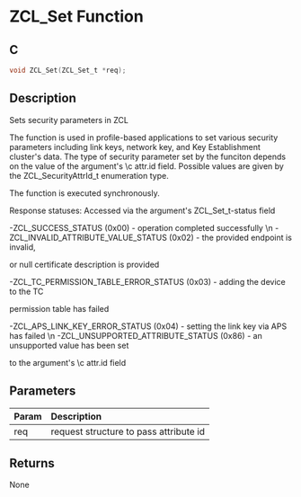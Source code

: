 # ZCL_Set Function

## C

```c
void ZCL_Set(ZCL_Set_t *req);
```

## Description

 Sets security parameters in ZCL

The function is used in profile-based applications to set various security
parameters including link keys, network key, and Key Establishment cluster's
data. The type of security parameter set by the funciton depends on the
value of the argument's \c attr.id field. Possible values are given by the
ZCL_SecurityAttrId_t enumeration type.

The function is executed synchronously.

Response statuses:
Accessed via the argument's ZCL_Set_t-status field


-ZCL_SUCCESS_STATUS (0x00) - operation completed successfully \n
-ZCL_INVALID_ATTRIBUTE_VALUE_STATUS (0x02) - the provided endpoint is invalid,

or null certificate description is provided  


-ZCL_TC_PERMISSION_TABLE_ERROR_STATUS (0x03) - adding the device to the TC

permission table has failed 


-ZCL_APS_LINK_KEY_ERROR_STATUS (0x04) - setting the link key via APS has failed \n
-ZCL_UNSUPPORTED_ATTRIBUTE_STATUS (0x86) - an unsupported value has been set

to the argument's \c attr.id field 


## Parameters

| Param | Description |
|:----- |:----------- |
| req | request structure to pass attribute id  

## Returns

 None 

